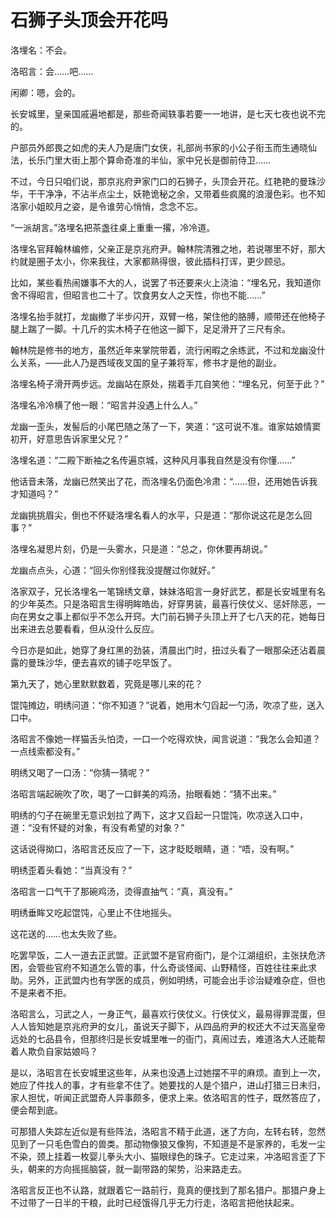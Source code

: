# 石狮子头顶会开花吗

洛埋名：不会。

洛昭言：会……吧……

闲卿：嗯，会的。



长安城里，皇亲国戚遍地都是，那些奇闻轶事若要一一地讲，是七天七夜也说不完的。

户部员外郎畏之如虎的夫人乃是唐门女侠，礼部尚书家的小公子衔玉而生通晓仙法，长乐门里大街上那个算命奇准的半仙，家中兄长是御前侍卫……

不过，今日只咱们说，那京兆府尹家门口的石狮子，头顶会开花。红艳艳的曼珠沙华，干干净净，不沾半点尘土，妖艳诡秘之余，又带着些疯魔的浪漫色彩。也不知洛家小姐皎月之姿，是令谁劳心悄悄，念念不忘。



“一派胡言。”洛埋名把茶盏往桌上重重一撂，冷冷道。

洛埋名官拜翰林编修，父亲正是京兆府尹。翰林院清雅之地，若说哪里不好，那大约就是圈子太小，你来我往，大家都熟得很，彼此插科打诨，更少顾忌。

比如，某些看热闹嫌事不大的人，说罢了书还要来火上浇油：“埋名兄，我知道你舍不得昭言，但昭言也二十了。饮食男女人之天性，你也不能……”

洛埋名抬手就打，龙幽撤了半步闪开，双臂一格，架住他的胳膊，顺带还在他椅子腿上踹了一脚。十几斤的实木椅子在他这一脚下，足足滑开了三尺有余。

翰林院是修书的地方，虽然近年来掌院带着，流行闲暇之余练武，不过和龙幽没什么关系，——此人乃是西域夜叉国的皇子兼将军，修书才是他的副业。

洛埋名椅子滑开两步远。龙幽站在原处，揣着手兀自笑他：“埋名兄，何至于此？”

洛埋名冷冷横了他一眼：“昭言并没遇上什么人。”

龙幽一歪头，发髻后的小尾巴随之荡了一下，笑道：“这可说不准。谁家姑娘情窦初开，好意思告诉家里父兄？”

洛埋名道：“二殿下断袖之名传遍京城，这种风月事我自然是没有你懂……”

他话音未落，龙幽已然笑出了花，而洛埋名仍面色冷肃：“……但，还用她告诉我才知道吗？”

龙幽挑挑眉尖，倒也不怀疑洛埋名看人的水平，只是道：“那你说这花是怎么回事？”

洛埋名凝思片刻，仍是一头雾水，只是道：“总之，你休要再胡说。”

龙幽点点头，心道：“回头你别怪我没提醒过你就好。”



洛家双子，兄长洛埋名一笔锦绣文章，妹妹洛昭言一身好武艺，都是长安城里有名的少年英杰。只是洛昭言生得明眸皓齿，好穿男装，最喜行侠仗义、惩奸除恶，一向在男女之事上都似乎不怎么开窍。大门前石狮子头顶上开了七八天的花，她每日出来进去总要看看，但从没什么反应。

今日亦是如此，她穿了身红黑的劲装，清晨出门时，扭过头看了一眼那朵还沾着晨露的曼珠沙华，便去喜欢的铺子吃早饭了。

第九天了，她心里默默数着，究竟是哪儿来的花？

馄饨摊边，明绣问道：“你不知道？”说着，她用木勺舀起一勺汤，吹凉了些，送入口中。

洛昭言不像她一样猫舌头怕烫，一口一个吃得欢快，闻言说道：“我怎么会知道？一点线索都没有。”

明绣又喝了一口汤：“你猜一猜呢？”

洛昭言端起碗吹了吹，喝了一口鲜美的鸡汤，抬眼看她：“猜不出来。”

明绣的勺子在碗里无意识划拉了两下，这才又舀起一只馄饨，吹凉送入口中，道：“没有怀疑的对象，有没有希望的对象？”

这话说得拗口，洛昭言还反应了一下，这才眨眨眼睛，道：“唔，没有啊。”

明绣歪着头看她：“当真没有？”

洛昭言一口气干了那碗鸡汤，烫得直抽气：“真，真没有。”

明绣垂眸又吃起馄饨，心里止不住地摇头。

这花送的……也太失败了些。



吃罢早饭，二人一道去正武盟。正武盟不是官府衙门，是个江湖组织，主张扶危济困，会管些官府不知道怎么管的事，什么奇谈怪闻、山野精怪，百姓往往来此求助。另外，正武盟内也有学医的成员，例如明绣，可能会出手诊治疑难杂症，但也不是来者不拒。

洛昭言么，习武之人，一身正气，最喜欢行侠仗义。行侠仗义，最易得罪混蛋，但人人皆知她是京兆府尹的女儿，虽说天子脚下，从四品府尹的权还大不过天高皇帝远处的七品县令，但那终归是长安城里唯一的衙门，真闹过去，难道洛大人还能帮着人欺负自家姑娘吗？

是以，洛昭言在长安城里这些年，从来也没遇上过她摆不平的麻烦。直到上一次，她应了件找人的事，才有些拿不住了。她要找的人是个猎户，进山打猎三日未归，家人担忧，听闻正武盟奇人异事颇多，便求上来。依洛昭言的性子，既然答应了，便会帮到底。

可那猎人失踪左近似是有些阵法，洛昭言不精于此道，迷了方向，左转右转，忽然见到了一只毛色雪白的兽类。那动物像狼又像狗，不知道是不是家养的，毛发一尘不染，颈上挂着一枚婴儿拳头大小、猫眼绿色的珠子。它走过来，冲洛昭言歪了下头，朝来的方向摇摇脑袋，就一副带路的架势，沿来路走去。

洛昭言反正也不认路，就跟着它一路前行，竟真的便找到了那名猎户。那猎户身上不过带了一日半的干粮，此时已经饿得几乎无力行走，洛昭言把他扶起来。
